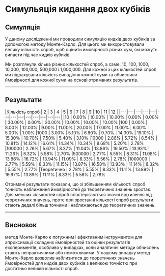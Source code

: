 # Симульяція кидання двох кубіків 

## Симуляція

У даному дослідженні ми проводили симуляцію кидків двох кубиків за допомогою методу Монте-Карло. Для цього ми використовували велику кількість спроб, щоб оцінити ймовірності різних сум, які можуть випасти під час кидків кубиків.

Ми розглянули кілька різних кількостей спроб, а саме: 10, 100, 1000, 10,000, 100,000, 500,000 і 1,000,000. Для кожної з цих кількостей спроб ми підрахували кількість випадіння кожної суми та обчислили ймовірності для кожної суми на основі отриманих результатів.

---

## Результати 

|Кількість спроб | 2 | 3 | 4 | 5 | 6 | 7 | 8 | 9 | 10 | 11 | 12 |
|---|---|---|---|---|---|---|---|---|---|---|---|---|
|10       |      0.00%      |    10.00%   |      10.00%      |   0.00%     |     0.00%     |     30.00%    |     0.00%     |     20.00%    |     10.00%   |      10.00%    |     10.00%
|100        |    0.00%       |   8.00%     |     12.00%      |   9.00%     |    11.00%      |   20.00%      |   17.00%      |   11.00%     |    6.00%       |   5.00%       |   1.00%
|1000       |    3.00%      |    5.10%     |     6.80%       |   9.70%     |     14.30%     |    19.10%     |    15.30%     |    10.70%     |    7.50%     |     5.40%     |    3.10%
|10000       |   2.86%      |    5.72%     |     8.54%      |    10.81%    |     14.12%     |    16.61%     |    14.34%     |    10.34%     |    8.68%     |     5.20%      |    2.78%
|100000       |  2.76%      |    5.67%      |    8.37%       |   11.04%    |     13.86%     |    16.50%     |    13.93%     |    11.26%     |    8.32%    |      5.58%      |    2.70%
|500000      |   2.77%      |    5.55%      |    8.31%      |    11.08%    |     13.86%      |   16.72%     |    13.94%     |    11.09%     |    8.33%     |     5.56%      |    2.78%
|1000000      |  2.77%      |    5.59%       |   8.33%     |     11.15%    |     13.87%      |   16.58%    |     13.93%     |    11.14%     |    8.32%    |      5.55%      |    2.77%
|Теоретично  |   2.78%     |     5.55%       |   8.33%     |     11.11%    |     13.89%     |    16.67%     |    13.89%    |     11.11%     |    8.33%    |      5.56%      |    2.78%

Отримані результати показали, що зі збільшенням кількості спроб точність наближення ймовірностей до теоретичних значень зростає. Для менших кількостей спроб спостерігаються значні відхилення від теоретичних значень, проте при зростанні кількості спроб результати стають дедалі більш точними і наближаються до теоретичних значень.

---

## Висновок 

метод Монте-Карло є потужним і ефективним інструментом для апроксимації складних ймовірностей та оцінки результатів експериментів, особливо у випадках, коли аналітичні методи обчислень стають непрактичними або неможливими. У нашому випадку метод Монте-Карло дозволив наблизитися до теоретичних значень ймовірностей для кидків двох кубиків з великою точністю при достатньо великій кількості спроб.